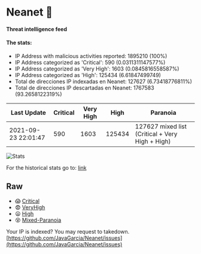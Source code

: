 # Neanet :hocho:
#### Threat intelligence feed
#### The stats:

- IP Address with malicious activities reported: 1895210 (100%)
- IP Address categorized as 'Critical':  590 (0.0311311147577%)
- IP Address categorized as 'Very High':  1603 (0.0845816558587%)
- IP Address categorized as 'High':  125434 (6.61847499749)
- Total de direcciones IP indexadas en Neanet:  127627 (6.73418776811%)
- Total de direcciones IP descartadas en Neanet:  1767583 (93.2658122319%)

| Last Update | Critical | Very High | High | Paranoia |
| --- | --- | --- | --- | --- |
| 2021-09-23 22:01:47 | 590 | 1603 | 125434 | 127627 mixed list (Critical + Very High + High)|

![Stats](https://docs.google.com/spreadsheets/d/e/2PACX-1vSnaNMIXVabIpDJjufMlzH7poXnshF3mgd8Is1g9ytUEzVsP5my4Trn8f-xkoLLQ38xpL3HtmUexLo6/pubchart?oid=501124687&format=image)

For the historical stats go to: [link](/stats.csv)
## Raw
- :scream: [Critical](https://raw.githubusercontent.com/JavaGarcia/Neanet/master/blacklists/neanet_critical.txt)
- :fearful: [VeryHigh](https://raw.githubusercontent.com/JavaGarcia/Neanet/master/blacklists/neanet_veryHigh.txtt)
- :frowning: [High](https://raw.githubusercontent.com/JavaGarcia/Neanet/master/blacklists/neanet_high.txt)
- :dizzy_face: [Mixed-Paranoia](https://raw.githubusercontent.com/JavaGarcia/Neanet/master/blacklists/neanet_all.txt)


Your IP is indexed? You may request to takedown. [https://github.com/JavaGarcia/Neanet/issues](https://github.com/JavaGarcia/Neanet/issues)




















































































































































































































































































































































































































































































































































































































































































































































































































































































































































































































































































































































































































































































































































































































































































































































































































































































































































































































































































































































































































































































































































































































































































































































































































































































































































































































































































































































































































































































































































































































































































































































































































































































































































































































































































































































































































































































































































































































































































































































































































































































































































































































































































































































































































































































































































































































































































































































































































































































































































































































































































































































































































































































































































































































































































































































































































































































































































































































































































































































































































































































































































































































































































































































































































































































































































































































































































































































































































































































































































































































































































































































































































































































































































































































































































































































































































































































































































































































































































































































































































































































































































































































































































































































































































































































































































































































































































































































































































































































































































































































































































































































































